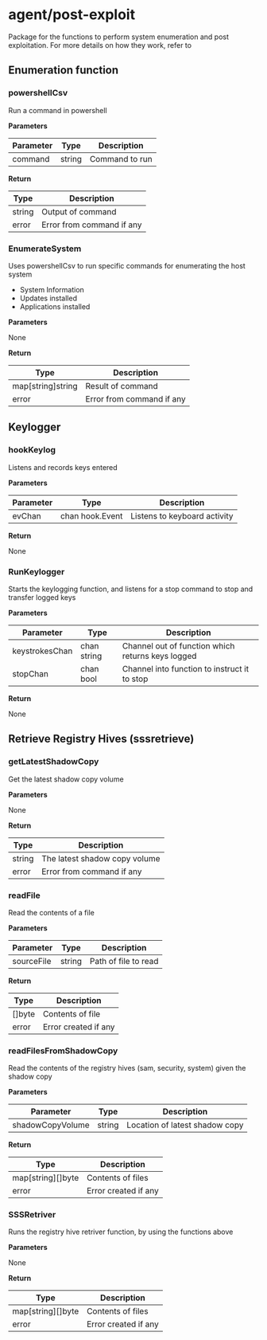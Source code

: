 # agent/post-exploit

Package for the functions to perform system enumeration and post exploitation. For more details on how they work, refer to

## Enumeration function

### powershellCsv

Run a command in powershell

**Parameters**

|Parameter|Type|Description|
|-----|----|-----------|
|command|string|Command to run|

**Return**

|Type|Description|
|----|-----------|
|string|Output of command|
|error|Error from command if any|

### EnumerateSystem

Uses powershellCsv to run specific commands for enumerating the host system  

- System Information  
- Updates installed  
- Applications installed

**Parameters**

None

**Return**

|Type|Description|
|----|-----------|
|map[string]string|Result of command|
|error|Error from command if any|

## Keylogger

### hookKeylog

Listens and records keys entered

**Parameters**

|Parameter|Type|Description|
|-----|----|-----------|
|evChan|chan hook.Event|Listens to keyboard activity|

**Return**

None

### RunKeylogger

Starts the keylogging function, and listens for a stop command to stop and transfer logged keys

**Parameters**

|Parameter|Type|Description|
|-----|----|-----------|
|keystrokesChan|chan string|Channel out of function which returns keys logged|
|stopChan|chan bool|Channel into function to instruct it to stop|

**Return**

None

## Retrieve Registry Hives (sssretrieve)

### getLatestShadowCopy

Get the latest shadow copy volume

**Parameters**

None

**Return**

|Type|Description|
|----|-----------|
|string|The latest shadow copy volume|
|error|Error from command if any|

### readFile

Read the contents of a file

**Parameters**

|Parameter|Type|Description|
|-----|----|-----------|
|sourceFile|string|Path of file to read|

**Return**

|Type|Description|
|----|-----------|
|[]byte|Contents of file|
|error|Error created if any|

### readFilesFromShadowCopy

Read the contents of the registry hives (sam, security, system) given the shadow copy 

**Parameters**

|Parameter|Type|Description|
|-----|----|-----------|
|shadowCopyVolume|string|Location of latest shadow copy|

**Return**

|Type|Description|
|----|-----------|
|map[string][]byte|Contents of files|
|error|Error created if any|

### SSSRetriver

Runs the registry hive retriver function, by using the functions above 

**Parameters**

None

**Return**

|Type|Description|
|----|-----------|
|map[string][]byte|Contents of files|
|error|Error created if any|
